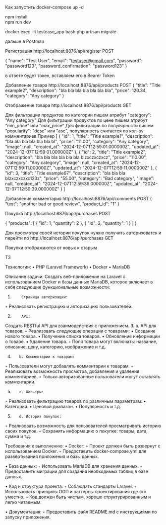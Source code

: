 
Как запустить
docker-compose up -d

npm install  
npm run dev

docker exec -it testcase_app bash
php artisan migrate

дальше в Postman

Регистрация
http://localhost:8876/api/register POST

{
"name": "Test User",
"email": "testuser@gmail.com",
"password": "password123",
"password_confirmation": "password123"
}

в ответе будет токен, вставляем его в Bearer Token

Добавление товара
http://localhost:8876/api/products POST
{
"title": "Title example2",
"description": "bla bla bla bla bla bla bla",
"price": 120.34,
"category": "Any category"
}


Отображение товара
http://localhost:8876/api/products GET

Для фильтрации продуктов по категории пишем атрибут "category": "Any category"
Для фильтрации продуктов по цене пишем атрибут "min_price" или "max_price"
Для фильтрации по популярности пишем "popularity": "desc" или "asc", популярность считается по кол-ву комментариев
Пример
[
{
"id": 1,
"title": "Title example1",
"description": "bla bla bla bla bla bla bl",
"price": "11.00",
"category": "Any category",
"image": null,
"created_at": "2024-12-07T12:59:01.000000Z",
"updated_at": "2024-12-07T12:59:01.000000Z"
},
{
"id": 2,
"title": "Title example2",
"description": "bla bla bla bla bla bla blzxczxczxcz",
"price": "110.00",
"category": "Any category",
"image": null,
"created_at": "2024-12-07T12:59:11.000000Z",
"updated_at": "2024-12-07T12:59:11.000000Z"
},
{
"id": 3,
"title": "Title example67",
"description": "bla bla bla blzxczxczxc123z",
"price": "55.00",
"category": "Bad category",
"image": null,
"created_at": "2024-12-07T12:59:39.000000Z",
"updated_at": "2024-12-07T12:59:39.000000Z"
}
]



Добавление комментария
http://localhost:8876/api/comments POST
{
"text": "another bad or good review",
"product_id": "1"
}

Покупка
http://localhost:8876/api/purchases POST

{
"products": [
{ "id": 1, "quantity": 2 },
{ "id": 2, "quantity": 1 }
]
}

Для просмотра своей истории покупок нужно получить авторизоватся и перейти по
http://localhost:8876/api/purchases GET

Покупки отображаются от новых к старым




ТЗ

Технологии:
•              PHP (Laravel Framework)
•              Docker
•              MariaDB

Описание задачи:
Создать веб-приложение на Laravel с использованием Docker и базы данных MariaDB, которое включает в себя следующие функциональные возможности:
1.         Страница авторизации:
◦        Реализовать регистрацию и авторизацию пользователей.

2.         API:
Создать RESTful API для взаимодействия с приложением.
3.
a. API для товаров:
◦        Реализовать следующие операции с товарами:
▪        Создание нового товара.
▪        Получение списка товаров.
▪        Обновление информации о товаре.
▪        Удаление товара.
◦        Поля товара могут включать: название, описание, цену, категорию, изображение и т.д.

4.        b. Комментарии к товарам:
◦        Пользователи могут добавлять комментарии к товарам.
◦        Реализовать возможность просмотра, добавления и удаления комментариев.
◦        Только авторизованные пользователи могут оставлять комментарии.

5.        c. Фильтры:
◦        Реализовать фильтрацию товаров по различным параметрам:
▪        Категория.
▪        Ценовой диапазон.
▪        Популярность и т.д.

5.        d. История покупок:
◦        Реализовать возможность для пользователей просматривать историю своих покупок.
◦        Сохранять информацию о покупке: товары, дата, сумма и т.д.





Требования к выполнению:
•             Docker:
◦        Проект должен быть развернут с использованием Docker.
◦        Предоставить docker-compose.yml для развёртывания приложения и базы данных.

•             База данных:
◦        Использовать MariaDB для хранения данных.
◦        Предоставить миграции для создания необходимых таблиц в базе данных.

•             Код и структура проекта:
◦        Соблюдать стандарты Laravel.
◦        Использовать принципы ООП и паттерны проектирования где это уместно.
◦        Код должен быть чистым, хорошо структурированным и легко читаемым.

•             Документация:
◦        Предоставить файл README.md с инструкциями по запуску приложения.

